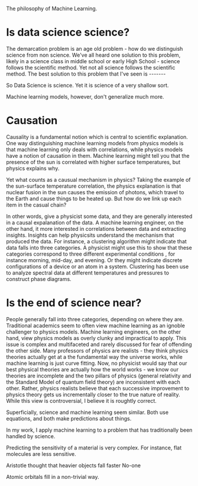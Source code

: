 The philosophy of Machine Learning.

# Is data science science?

The demarcation problem is an age old problem - how do we distinguish science from non science. We've all heard one solution to this problem, likely  in a science class in middle school or early High School - science follows the scientific method. Yet not all science follows the scientific method.  The best solution to this problem that I've seen is -------

So Data Science is science. Yet  it is science of a very shallow sort.


Machine learning models, however, don't generalize much more.

# Causation

Causality is a fundamental notion which is central to scientific explanation. One way distinguishing machine learning models from physics models is that machine learning only deals with correlations, while physics models have a notion of causation in them. Machine learning might tell you that the presence of the sun is correlated with higher surface temperatures, but physics explains why.  

Yet what counts as a causual mechanism in physics? Taking the example of the sun-surface temperature correlation, the physics explanation is that nuclear fusion in the sun causes the emission of photons, which travel to the Earth and cause things to be heated up. But how do we link up each item in the casual chain?  

 In other words, give a physicist some data, and they are generally interested in a causal expalanation of the data. A machine learning engineer, on the other hand, it more interested in correlations between data and extracting insights. Insights can help physicsits understand the mechanism that produced the data. For instance, a clustering algorithm might indicate that data falls into three categories. A physicist might use this to show that these categories correspond to three different experimental conditions , for instance morning, mid-day, and evening. Or they might indicate discrete configurations of a device or an atom in a system. Clustering has been use to analyze spectral data at different temperatures and pressures to construct phase diagrams.

# Is the end of science near?
People generally fall into three categories, depending on where they are. Traditional academics seem to often view machine learning as an ignoble challenger to physics models. Machine learning engineers, on the other hand, view physics models as overly clunky and impractical to apply. This issue is complex and multifaceted and rarely discussed for fear of offending the other side. Many professors of physics are realists - they think  physics theories actually get at a the fundamental way the universe works, while machine learning is just curve fitting. Now, no physicist would say that our best physical theories are actually how the world works - we know our theories are incomplete and the two pillars of physics (general relativity and the Standard Model of quantum field theory) are inconsistent with each other. Rather, physics realists believe that each successive improvement to physics theory gets us incrementally closer to the true nature of reality. While this view is controversial, I believe it is roughtly correct.







Superficially, science and machine learning seem similar. Both use equations, and both make predictions about things.

In my work, I apply machine learning to a problem that has traditionally been handled by science.

Predicting the sensitivity of a material is very complex. For instance, flat molecules are less sensitive.

Aristotle thought that heavier objects fall faster
No-one

Atomic orbitals fill in a non-trivial way.
